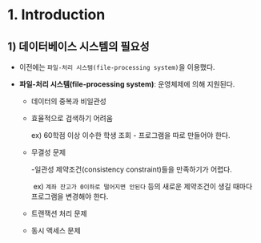 # 1. Introduction

## 1) 데이터베이스 시스템의 필요성

- 이전에는 `파일-처리 시스템(file-processing system)`을 이용했다.

- **파일-처리 시스템(file-processing system)**: 운영체제에 의해 지원된다.

  - 데이터의 중복과 비일관성

  - 효율적으로 검색하기 어려움 

    ex) 60학점 이상 이수한 학생 조회 - 프로그램을 따로 만들어야 한다.

  - 무결성 문제 

    -일관성 제약조건(consistency constraint)들을 만족하기가 어렵다.

    ​	ex) `계좌 잔고가 0이하로 떨어지면 안된다` 등의 새로운 제약조건이 생길 때마다 프로그램을 변경해야 한다. 

  - 트랜잭션 처리 문제

  - 동시 액세스 문제
